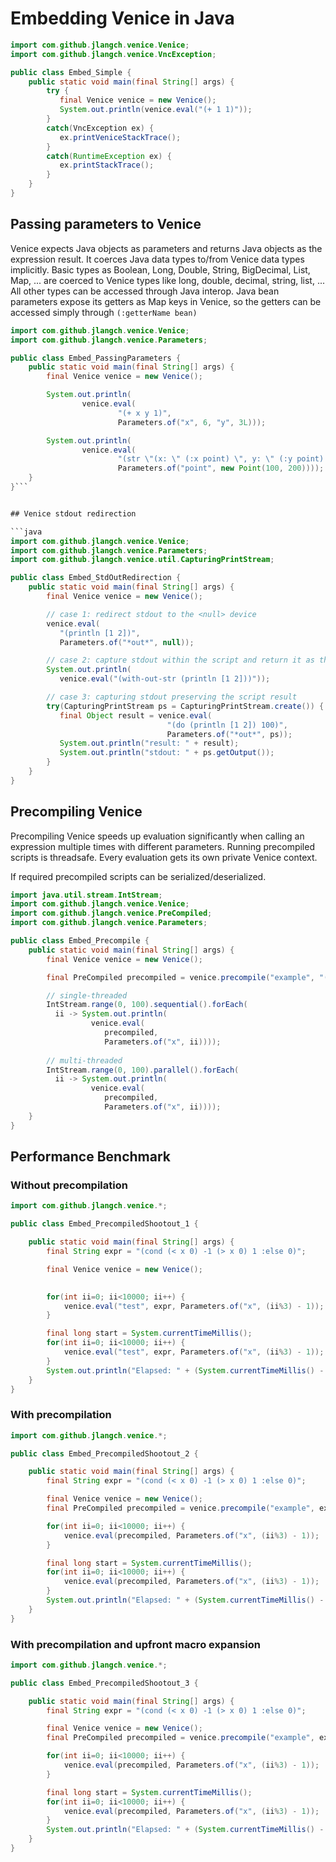 # Embedding Venice in Java

```java
import com.github.jlangch.venice.Venice;
import com.github.jlangch.venice.VncException;

public class Embed_Simple {
    public static void main(final String[] args) {
        try {
           final Venice venice = new Venice();  
           System.out.println(venice.eval("(+ 1 1)"));
        } 
        catch(VncException ex) {
           ex.printVeniceStackTrace();
        }
        catch(RuntimeException ex) {
           ex.printStackTrace();
        }
    }
}
```


## Passing parameters to Venice

Venice expects Java objects as parameters and returns Java objects as the expression result. It coerces 
Java data types to/from Venice data types implicitly. Basic types as Boolean, Long, Double, String, 
BigDecimal, List, Map, ... are coerced to Venice types like long, double, decimal, string, list, ... 
All other types can be accessed through Java interop. Java bean parameters expose its getters as Map 
keys in Venice, so the getters can be accessed simply through `(:getterName bean)`

```java
import com.github.jlangch.venice.Venice;
import com.github.jlangch.venice.Parameters;

public class Embed_PassingParameters {
    public static void main(final String[] args) {
        final Venice venice = new Venice();

        System.out.println(
                venice.eval(
                        "(+ x y 1)", 
                        Parameters.of("x", 6, "y", 3L)));

        System.out.println(
                venice.eval(
                        "(str \"(x: \" (:x point) \", y: \" (:y point) \")\")", 
                        Parameters.of("point", new Point(100, 200))));
    }
}```


## Venice stdout redirection

```java
import com.github.jlangch.venice.Venice;
import com.github.jlangch.venice.Parameters;
import com.github.jlangch.venice.util.CapturingPrintStream;

public class Embed_StdOutRedirection {
    public static void main(final String[] args) {
        final Venice venice = new Venice();

        // case 1: redirect stdout to the <null> device
        venice.eval(
           "(println [1 2])", 
           Parameters.of("*out*", null));

        // case 2: capture stdout within the script and return it as the result
        System.out.println(
           venice.eval("(with-out-str (println [1 2]))"));

        // case 3: capturing stdout preserving the script result
        try(CapturingPrintStream ps = CapturingPrintStream.create()) {
           final Object result = venice.eval(
                                   "(do (println [1 2]) 100)", 
                                   Parameters.of("*out*", ps));
           System.out.println("result: " + result);
           System.out.println("stdout: " + ps.getOutput());
        }
    }
}
```


## Precompiling Venice

Precompiling Venice speeds up evaluation significantly when calling an expression 
multiple times with different parameters. Running precompiled scripts is threadsafe. 
Every evaluation gets its own private Venice context.

If required precompiled scripts can be serialized/deserialized.

```java
import java.util.stream.IntStream;
import com.github.jlangch.venice.Venice;
import com.github.jlangch.venice.PreCompiled;
import com.github.jlangch.venice.Parameters;

public class Embed_Precompile {
    public static void main(final String[] args) {
        final Venice venice = new Venice();

        final PreCompiled precompiled = venice.precompile("example", "(+ 1 x)");

        // single-threaded
        IntStream.range(0, 100).sequential().forEach(
          ii -> System.out.println(
                  venice.eval(
                     precompiled, 
                     Parameters.of("x", ii))));
             
        // multi-threaded
        IntStream.range(0, 100).parallel().forEach(
          ii -> System.out.println(
                  venice.eval(
                     precompiled, 
                     Parameters.of("x", ii))));
    }
}
```



## Performance Benchmark

### Without precompilation

```java
import com.github.jlangch.venice.*;

public class Embed_PrecompiledShootout_1 {

    public static void main(final String[] args) {
        final String expr = "(cond (< x 0) -1 (> x 0) 1 :else 0)";

        final Venice venice = new Venice();
        

        for(int ii=0; ii<10000; ii++) {
            venice.eval("test", expr, Parameters.of("x", (ii%3) - 1));
        }

        final long start = System.currentTimeMillis();
        for(int ii=0; ii<10000; ii++) {
            venice.eval("test", expr, Parameters.of("x", (ii%3) - 1));
        }
        System.out.println("Elapsed: " + (System.currentTimeMillis() - start) + "ms");
    }
}
```


### With precompilation

```java
import com.github.jlangch.venice.*;

public class Embed_PrecompiledShootout_2 {

    public static void main(final String[] args) {
        final String expr = "(cond (< x 0) -1 (> x 0) 1 :else 0)";

        final Venice venice = new Venice();
        final PreCompiled precompiled = venice.precompile("example", expr, false);

        for(int ii=0; ii<10000; ii++) {
            venice.eval(precompiled, Parameters.of("x", (ii%3) - 1));
        }

        final long start = System.currentTimeMillis();
        for(int ii=0; ii<10000; ii++) {
            venice.eval(precompiled, Parameters.of("x", (ii%3) - 1));
        }
        System.out.println("Elapsed: " + (System.currentTimeMillis() - start) + "ms");
    }
}
```


### With precompilation and upfront macro expansion

```java
import com.github.jlangch.venice.*;

public class Embed_PrecompiledShootout_3 {

    public static void main(final String[] args) {
        final String expr = "(cond (< x 0) -1 (> x 0) 1 :else 0)";

        final Venice venice = new Venice();
        final PreCompiled precompiled = venice.precompile("example", expr, true);

        for(int ii=0; ii<10000; ii++) {
            venice.eval(precompiled, Parameters.of("x", (ii%3) - 1));
        }

        final long start = System.currentTimeMillis();
        for(int ii=0; ii<10000; ii++) {
            venice.eval(precompiled, Parameters.of("x", (ii%3) - 1));
        }
        System.out.println("Elapsed: " + (System.currentTimeMillis() - start) + "ms");
    }
}
```


